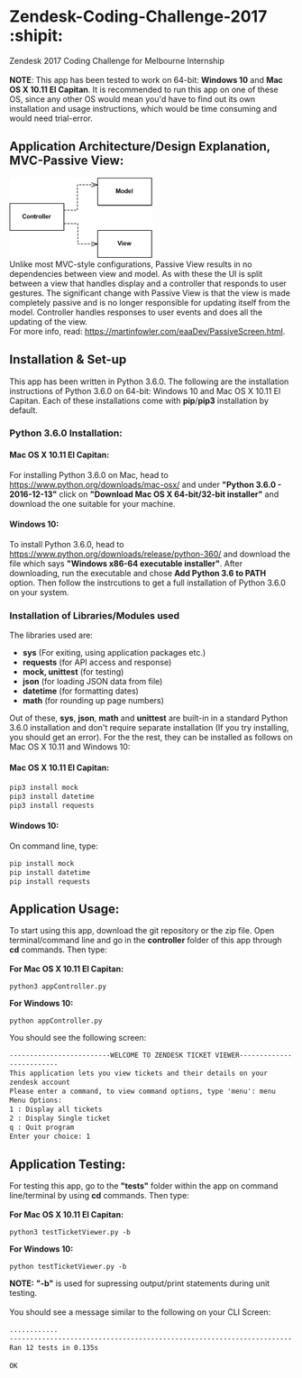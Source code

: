 # Zendesk-Coding-Challenge-2017 :shipit:

Zendesk 2017 Coding Challenge for Melbourne Internship<br /><br />
**NOTE**: This app has been tested to work on 64-bit: **Windows 10** and **Mac OS X 10.11 El Capitan**. It is recommended to run this app on one of these OS, since any other OS would mean you'd have to find out its own installation and usage instructions, which would be time consuming and would need trial-error.

## Application Architecture/Design Explanation, MVC-Passive View:
![Image](/deps.gif?raw=true "MVC Patter Passive View")<br />
Unlike most MVC-style configurations, Passive View results in no dependencies between view and model. As with these the UI is split between a view that handles display and a controller that responds to user gestures. The significant change with Passive View is that the view is made completely passive and is no longer responsible for updating itself from the model. Controller handles responses to user events and does all the updating of the view.<br />For more info, read: https://martinfowler.com/eaaDev/PassiveScreen.html.

## Installation & Set-up
This app has been written in Python 3.6.0. The following are the installation instructions of Python 3.6.0 on 64-bit: Windows 10 and Mac OS X 10.11 El Capitan. Each of these installations come with **pip**/**pip3** installation by default.

### Python 3.6.0 Installation:

#### Mac OS X 10.11 El Capitan:
For installing Python 3.6.0 on Mac, head to https://www.python.org/downloads/mac-osx/ and under **"Python 3.6.0 - 2016-12-13"** click on **"Download Mac OS X 64-bit/32-bit installer"** and download the one suitable for your machine.

#### Windows 10:
To install Python 3.6.0, head to https://www.python.org/downloads/release/python-360/ and download the file which says **"Windows x86-64 executable installer"**. After downloading, run the executable and chose **Add Python 3.6 to PATH** option. Then follow the instrcutions to get a full installation of Python 3.6.0 on your system.

### Installation of Libraries/Modules used
The libraries used are:

- **sys** (For exiting, using application packages etc.)
- **requests** (for API access and response)
- **mock, unittest** (for testing)
- **json** (for loading JSON data from file)
- **datetime** (for formatting dates)
- **math** (for rounding up page numbers)

Out of these, **sys**, **json**, **math** and **unittest** are built-in in a standard Python 3.6.0 installation and don't require separate installation (If you try installing, you should get an error).
For the the rest, they can be installed as follows on Mac OS X 10.11 and Windows 10:

#### Mac OS X 10.11 El Capitan:
```shell
pip3 install mock
pip3 install datetime
pip3 install requests
```
#### Windows 10:
On command line, type:
```shell
pip install mock
pip install datetime
pip install requests
```

## Application Usage:
To start using this app, download the git repository or the zip file. Open terminal/command line and go in the **controller** folder of this app through **cd** commands. Then type:<br /><br />
**For Mac OS X 10.11 El Capitan:**
```shell
python3 appController.py
```
**For Windows 10:**
```shell
python appController.py
```
You should see the following screen:
```
-------------------------WELCOME TO ZENDESK TICKET VIEWER-------------------------
This application lets you view tickets and their details on your zendesk account
Please enter a command, to view command options, type 'menu': menu
Menu Options:
1 : Display all tickets
2 : Display Single ticket
q : Quit program
Enter your choice: 1
```
## Application Testing:
For testing this app, go to the **"tests"** folder within the app on command line/terminal by using **cd** commands. Then type:<br /><br />
**For Mac OS X 10.11 El Capitan:**
```shell
python3 testTicketViewer.py -b
```
**For Windows 10:**
```shell
python testTicketViewer.py -b
```
**NOTE:** **"-b"** is used for supressing output/print statements during unit testing.<br /><br />
You should see a message similar to the following on your CLI Screen:
```
............
----------------------------------------------------------------------
Ran 12 tests in 0.135s

OK
```
<!--
## To improve:
- [x] Test file class division (Done)
- [x] comments, renaming of methods and code readability and unserstandability (Done)
- [x] Readme instructions including usage, system requirements, dependencies, pictures etc. (Done)
- [x] Checking any irrelevant/redundant code and thorough error handling checking (Done)
- [x] Making sure spaces and indents don't create errors (Done)
- [x] Simple and easy to understand usage and setup instructions (Done)
-->

